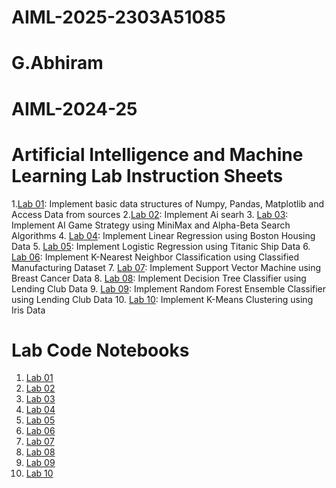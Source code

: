 # AIML-2025-2303A51085
# G.Abhiram
# AIML-2024-25
# Artificial Intelligence and Machine Learning Lab Instruction Sheets
1.[Lab 01](https://github.com/2303A51087/AIML-2025/blob/main/Lab_1_AIML.ipynb): Implement basic data structures of Numpy, Pandas, Matplotlib and Access Data from sources
2.[Lab 02](https://github.com/2303A51087/AIML-2025/blob/main/Lab02_AIML.ipynb): Implement Ai searh
3. [Lab 03](https://github.com/2303A51087/AIML-2025/blob/main/lab3_AIML.ipynb): Implement AI Game Strategy using MiniMax and Alpha-Beta Search Algorithms
4. [Lab 04](): Implement Linear Regression using Boston Housing Data
5. [Lab 05](): Implement Logistic Regression using Titanic Ship Data
6. [Lab 06](): Implement K-Nearest Neighbor Classification using Classified Manufacturing Dataset
7. [Lab 07](): Implement Support Vector Machine using Breast Cancer Data
8. [Lab 08](): Implement Decision Tree Classifier using Lending Club Data
9. [Lab 09](): Implement Random Forest Ensemble Classifier using Lending Club Data
10. [Lab 10](): Implement K-Means Clustering using Iris Data


# Lab Code Notebooks
1. [Lab 01]()
2. [Lab 02]()
3. [Lab 03]()
4. [Lab 04]()
5. [Lab 05]()
6. [Lab 06]()
7. [Lab 07]()
8. [Lab 08]()
9. [Lab 09]()
10. [Lab 10]()
    
